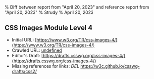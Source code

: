 % Diff between report from "April 20, 2023" and reference report from "April 20, 2023"
% Strudy
% April 20, 2023

## CSS Images Module Level 4

- Initial URL: [https://www.w3.org/TR/css-images-4/](https://www.w3.org/TR/css-images-4/)
- Crawled URL: [undefined](undefined)
- Editor's Draft: [https://drafts.csswg.org/css-images-4/](https://drafts.csswg.org/css-images-4/)
- Missing references for links: *DEL* https://w3c.github.io/csswg-drafts/css2/



